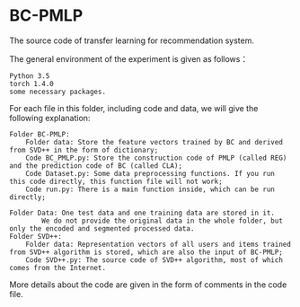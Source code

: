 # BC-PMLP
The source code of transfer learning for recommendation system.

The general environment of the experiment is given as follows： 

	Python 3.5
	torch 1.4.0
	some necessary packages.

For each file in this folder, including code and data, we will give the following explanation:

	Folder BC-PMLP: 
		Folder data: Store the feature vectors trained by BC and derived from SVD++ in the form of dictionary;
		Code BC_PMLP.py: Store the construction code of PMLP (called REG) and the prediction code of BC (called CLA);
		Code Dataset.py: Some data preprocessing functions. If you run this code directly, this function file will not work;
		Code run.py: There is a main function inside, which can be run directly;
		
	Folder Data: One test data and one training data are stored in it. 
		    We do not provide the original data in the whole folder, but only the encoded and segmented processed data.
	Folder SVD++: 
		Folder data: Representation vectors of all users and items trained from SVD++ algorithm is stored, which are also the input of BC-PMLP;
		Code SVD++.py: The source code of SVD++ algorithm, most of which comes from the Internet.

More details about the code are given in the form of comments in the code file.
